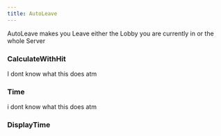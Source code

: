 ```yaml
---
title: AutoLeave
---
```

AutoLeave makes you Leave either the Lobby you are currently in or the whole Server

### CalculateWithHit
I dont know what this does atm

### Time
i dont know what this does atm

### DisplayTime
